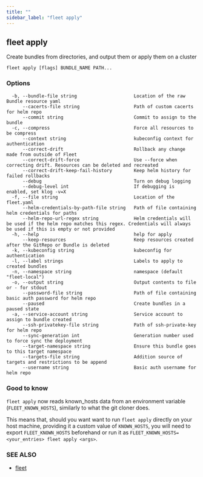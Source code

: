 ```yaml
---
title: ""
sidebar_label: "fleet apply"
---
```

## fleet apply

Create bundles from directories, and output them or apply them on a cluster

```
fleet apply [flags] BUNDLE_NAME PATH...
```

### Options

```
  -b, --bundle-file string                     Location of the raw Bundle resource yaml
      --cacerts-file string                    Path of custom cacerts for helm repo
      --commit string                          Commit to assign to the bundle
  -c, --compress                               Force all resources to be compress
      --context string                         kubeconfig context for authentication
      --correct-drift                          Rollback any change made from outside of Fleet
      --correct-drift-force                    Use --force when correcting drift. Resources can be deleted and recreated
      --correct-drift-keep-fail-history        Keep helm history for failed rollbacks
      --debug                                  Turn on debug logging
      --debug-level int                        If debugging is enabled, set klog -v=X
  -f, --file string                            Location of the fleet.yaml
      --helm-credentials-by-path-file string   Path of file containing helm credentials for paths
      --helm-repo-url-regex string             Helm credentials will be used if the helm repo matches this regex. Credentials will always be used if this is empty or not provided
  -h, --help                                   help for apply
      --keep-resources                         Keep resources created after the GitRepo or Bundle is deleted
  -k, --kubeconfig string                      kubeconfig for authentication
  -l, --label strings                          Labels to apply to created bundles
  -n, --namespace string                       namespace (default "fleet-local")
  -o, --output string                          Output contents to file or - for stdout
      --password-file string                   Path of file containing basic auth password for helm repo
      --paused                                 Create bundles in a paused state
  -a, --service-account string                 Service account to assign to bundle created
      --ssh-privatekey-file string             Path of ssh-private-key for helm repo
      --sync-generation int                    Generation number used to force sync the deployment
      --target-namespace string                Ensure this bundle goes to this target namespace
      --targets-file string                    Addition source of targets and restrictions to be append
      --username string                        Basic auth username for helm repo
```

### Good to know

`fleet apply` now reads known_hosts data from an environment variable (`FLEET_KNOWN_HOSTS`), similarly to what the git
cloner does.

This means that, should you want want to run `fleet apply` directly on your host machine, providing it a custom
value of `KNOWN_HOSTS`, you will need to export `FLEET_KNOWN_HOSTS` beforehand or run it as
`FLEET_KNOWN_HOSTS=<your_entries> fleet apply <args>`.

### SEE ALSO

* [fleet](./fleet)
